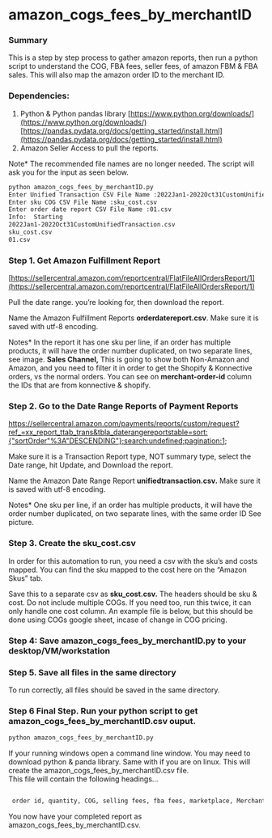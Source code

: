 # amazon_cogs_fees_by_merchantID

### 

### **Summary**

This is a step by step process to gather amazon reports, then run a python script to understand the COG, FBA fees, seller fees, of amazon FBM & FBA sales.  This will also map the amazon order ID to the merchant ID.

### Dependencies:

1. Python &  Python pandas library
[https://www.python.org/downloads/](https://www.python.org/downloads/)
[https://pandas.pydata.org/docs/getting_started/install.html](https://pandas.pydata.org/docs/getting_started/install.html)
2. Amazon Seller Access to pull the reports.

Note* The recommended file names are no longer needed.  The script will ask you for the input as seen below.

```bash
python amazon_cogs_fees_by_merchantID.py
Enter Unified Transaction CSV File Name :2022Jan1-2022Oct31CustomUnifiedTransaction.csv
Enter sku COG CSV File Name :sku_cost.csv
Enter order date report CSV File Name :01.csv
Info:  Starting
2022Jan1-2022Oct31CustomUnifiedTransaction.csv
sku_cost.csv
01.csv
```

### **Step 1. Get Amazon Fulfillment Report**

[https://sellercentral.amazon.com/reportcentral/FlatFileAllOrdersReport/1](https://sellercentral.amazon.com/reportcentral/FlatFileAllOrdersReport/1)

Pull the date range. you’re looking for, then download the report.

Name the Amazon Fulfillment Reports **orderdatereport.csv**.  Make sure it is saved with utf-8 encoding. 


Notes*  In the report it has one sku per line, if an order has multiple products, it will have the order number duplicated, on two separate lines, see image.
**Sales Channel,** This is going to show both Non-Amazon and Amazon, and you need to filter it in order to get the Shopify & Konnective orders, vs the normal orders.
You can see on **merchant-order-id** column the IDs that are from konnective & shopify.


### Step 2. Go to the Date Range Reports of Payment Reports

https://sellercentral.amazon.com/payments/reports/custom/request?ref_=xx_report_ttab_trans&tbla_daterangereportstable=sort:{"sortOrder"%3A"DESCENDING"};search:undefined;pagination:1;

Make sure it is a Transaction Report type, NOT summary type, select the Date range, hit Update, and Download the report.

Name the Amazon Date Range Report **unifiedtransaction.csv.**  Make sure it is saved with utf-8 encoding. 


Notes* One sku per line, if an order has multiple products, it will have the order number duplicated, on two separate lines, with the same order ID See picture.


### Step 3. Create the sku_cost.csv

In order for this automation to run, you need a csv with the sku’s and costs mapped.
You can find the sku mapped to the cost here on the “Amazon Skus” tab.

Save this to a separate csv as **sku_cost.csv.**
The headers should be sku & cost.  Do not include multiple COGs.  If you need too, run this twice, it can only handle one cost column.
An example file is below, but this should be done using COGs google sheet, incase of change in COG pricing.


### Step 4: Save amazon_cogs_fees_by_merchantID.py to your desktop/VM/workstation


### Step 5. Save all files in the same directory

To run correctly, all files should be saved in the same directory.

### Step 6 Final Step. Run your python script to get amazon_cogs_fees_by_merchantID.csv ouput.

```bash
python amazon_cogs_fees_by_merchantID.py
```

If your running windows open a command line window.  You may need to download python & panda library.  Same with if you are on linux.
This will create the amazon_cogs_fees_by_merchantID.csv file.  
This file will contain the following headings…

```bash

 order id, quantity, COG, selling fees, fba fees, marketplace, MerchantID

```

You now have your completed report as amazon_cogs_fees_by_merchantID.csv.
